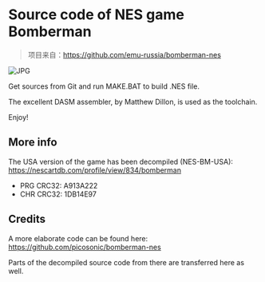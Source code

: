 # Source code of NES game Bomberman

> 项目来自：https://github.com/emu-russia/bomberman-nes

![JPG](/imgstore/whc4f9a3ebbbf486.jpg)

Get sources from Git and run MAKE.BAT to build .NES file.

The excellent DASM assembler, by Matthew Dillon, is used as the toolchain.

Enjoy!

## More info

The USA version of the game has been decompiled (NES-BM-USA): https://nescartdb.com/profile/view/834/bomberman

- PRG CRC32: A913A222
- CHR CRC32: 1DB14E97

## Credits

A more elaborate code can be found here: https://github.com/picosonic/bomberman-nes

Parts of the decompiled source code from there are transferred here as well.
